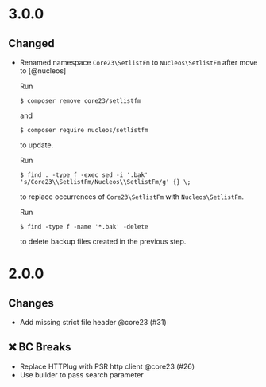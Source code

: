 # 3.0.0

## Changed

* Renamed namespace `Core23\SetlistFm` to `Nucleos\SetlistFm` after move to [@nucleos]

  Run

  ```
  $ composer remove core23/setlistfm
  ```

  and

  ```
  $ composer require nucleos/setlistfm
  ```

  to update.

  Run

  ```
  $ find . -type f -exec sed -i '.bak' 's/Core23\\SetlistFm/Nucleos\\SetlistFm/g' {} \;
  ```

  to replace occurrences of `Core23\SetlistFm` with `Nucleos\SetlistFm`.

  Run

  ```
  $ find -type f -name '*.bak' -delete
  ```

  to delete backup files created in the previous step.

# 2.0.0

## Changes

- Add missing strict file header @core23 (#31)

## ❌ BC Breaks

- Replace HTTPlug with PSR http client @core23 (#26)
- Use builder to pass search parameter
